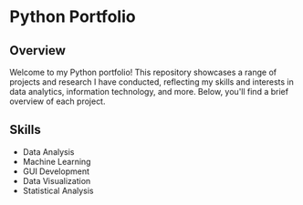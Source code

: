 # Python Portfolio

## Overview
Welcome to my Python portfolio! This repository showcases a range of projects and research I have conducted, reflecting my skills and interests in data analytics, information technology, and more. Below, you'll find a brief overview of each project.

## Skills
- Data Analysis
- Machine Learning
- GUI Development
- Data Visualization
- Statistical Analysis

